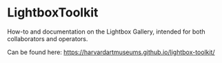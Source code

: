 # LightboxToolkit

How-to and documentation on the Lightbox Gallery, intended for both collaborators and operators.

Can be found here: https://harvardartmuseums.github.io/lightbox-toolkit/
